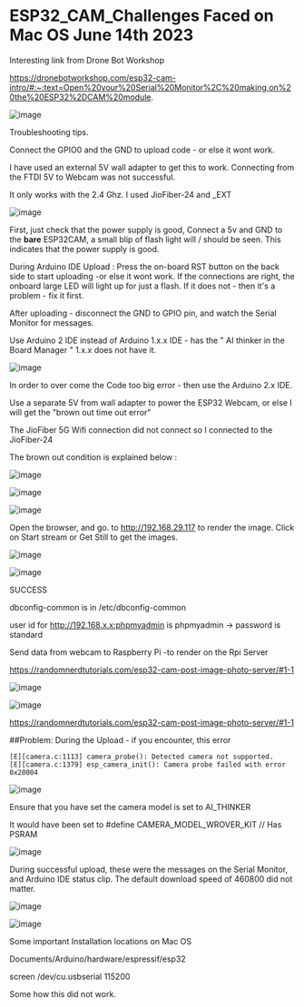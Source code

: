# ESP32_CAM_Challenges Faced on Mac OS  June 14th 2023

Interesting link from Drone Bot Workshop


https://dronebotworkshop.com/esp32-cam-intro/#:~:text=Open%20your%20Serial%20Monitor%2C%20making,on%20the%20ESP32%2DCAM%20module.


![image](https://github.com/kiranshashiny/ESP32_CAM_Challenges/assets/14288989/696cdae9-9b82-491e-9d08-37944da42733)


Troubleshooting tips.

Connect the GPIO0 and the GND to upload code - or else it wont work.

I have used an external 5V wall adapter to get this to work. Connecting from the FTDI 5V to Webcam was not successful.

It only works with the 2.4 Ghz. I used JioFiber-24 and _EXT

![image](https://github.com/kiranshashiny/ESP32_CAM_Challenges/assets/14288989/769f3440-787b-4b3e-b436-d408df8b9668)

First, just check that the power supply is good, Connect a 5v and GND to the **bare** ESP32CAM, a small blip of flash light will / should be seen.
This indicates that the power supply is good.

During Arduino IDE Upload : Press the on-board RST button on the back side to start uploading -or else it wont work. If the connections are right, the onboard large LED will light up for just a flash. If it does not - then it's a problem - fix it first. 

After uploading - disconnect the GND to GPIO pin, and watch the Serial Monitor for messages.

Use Arduino 2 IDE instead of Arduino 1.x.x IDE - has the " AI thinker in the Board Manager " 1.x.x does not have it.

![image](https://github.com/kiranshashiny/ESP32_CAM_Challenges/assets/14288989/89542c70-4497-4454-9a27-3997aa322fad)

In order to over come the Code too big error  - then use the Arduino 2.x IDE.

Use a separate 5V from wall adapter to power the ESP32 Webcam, or else I will get the "brown out time out error"

The JioFiber 5G Wifi connection did not connect so I connected to the JioFiber-24 

The brown out condition is explained below :

![image](https://github.com/kiranshashiny/ESP32_CAM_Challenges/assets/14288989/06e617db-dbf3-423b-ab6d-511e7f636e3d)


![image](https://github.com/kiranshashiny/ESP32_CAM_Challenges/assets/14288989/e8a2e6bb-c67b-43a9-aad8-c83f2fef9022)



![image](https://github.com/kiranshashiny/ESP32_CAM_Challenges/assets/14288989/5f118219-95e0-4d51-bf78-3bd1aa17280c)

Open the browser, and go. to http://192.168.29.117 to render the image.
Click on Start stream or Get Still to get the images.

![image](https://github.com/kiranshashiny/ESP32_CAM_Challenges/assets/14288989/ff996e04-71be-4915-b622-06e54ddcdbbb)

![image](https://github.com/kiranshashiny/ESP32_CAM_Challenges/assets/14288989/8ddf6fc9-43fa-4fd7-b401-94757cbc7d6b)


SUCCESS

dbconfig-common  is in /etc/dbconfig-common

user id for http://192.168.x.x:phpmyadmin is 
phpmyadmin  -> password is standard


Send data from webcam to Raspberry Pi -to render on the Rpi Server

https://randomnerdtutorials.com/esp32-cam-post-image-photo-server/#1-1


![image](https://github.com/kiranshashiny/ESP32_CAM_Challenges/assets/14288989/a04de772-d698-49e1-961c-adba92bbf04a)

![image](https://github.com/kiranshashiny/ESP32_CAM_Challenges/assets/14288989/cb4850a5-e21d-4934-90df-34721e0ebf40)

https://randomnerdtutorials.com/esp32-cam-post-image-photo-server/#1-1

##Problem: During the Upload - if you encounter, this error 

```
[E][camera.c:1113] camera_probe(): Detected camera not supported.
[E][camera.c:1379] esp_camera_init(): Camera probe failed with error 0x20004
```
![image](https://github.com/kiranshashiny/ESP32_CAM_Challenges_troubleshooting/assets/14288989/1dfeeb18-85ef-4573-a173-dc142cdd714e)

Ensure that you have set the camera model is set to AI_THINKER 

It would have been set to #define CAMERA_MODEL_WROVER_KIT // Has PSRAM

![image](https://github.com/kiranshashiny/ESP32_CAM_Challenges_troubleshooting/assets/14288989/7050c4f9-7173-468c-a566-f3e9f8e59db2)


During successful upload, these were the messages on the Serial Monitor, and Arduino IDE status clip.
The default download speed of 460800 did not matter.

![image](https://github.com/kiranshashiny/ESP32_CAM_Challenges_troubleshooting/assets/14288989/c61f9d32-908d-45dc-ba99-766d897945e3)


![image](https://github.com/kiranshashiny/ESP32_CAM_Challenges_troubleshooting/assets/14288989/2ba44cd0-cc75-4649-aae6-f12e7f81275d)



Some important Installation locations on Mac OS

Documents/Arduino/hardware/espressif/esp32


screen /dev/cu.usbserial 115200 

Some how this did not work.
